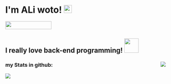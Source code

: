 
<h1> I'm ALi woto!
  <img src="https://raw.githubusercontent.com/MartinHeinz/MartinHeinz/master/wave.gif" width="25px">
</h1>
<img align="botom" src="https://gpvc.arturio.dev/aliwoto" width="145px" height="25">

</hr>
<h2>
  <h2>
    I really love back-end programming!
    <img src="https://raw.githubusercontent.com/innng/innng/master/assets/kyubey.gif" width="45px">
   </h2>
</h2>
<h3>
  my Stats in github:
  <img align="right" src="https://github-readme-stats.vercel.app/api?username=aliwoto&show_icons=true&&theme=tokyonight" />
</h3>
<!-- kyubey: https://raw.githubusercontent.com/innng/innng/master/assets/kyubey.gif -->
<img id="Artoria_Pendoragon" align="bottom" src="https://raw.githubusercontent.com/ALiwoto/ALiwoto/main/fsn146.JPG"/>
